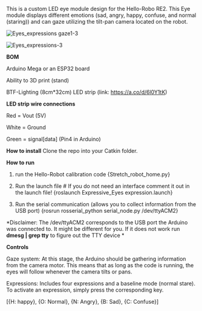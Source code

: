 This is a custom LED eye module design for the Hello-Robo RE2. This Eye module displays different emotions (sad, angry, happy, confuse, and normal (staring)) and can gaze utilizing the tilt-pan camera located on the robot. 


![Eyes_expressions gaze1-3](https://github.com/user-attachments/assets/1a81e5c7-6dae-4575-aa92-3ec6ed713f14)


![Eyes_expressions-3](https://github.com/user-attachments/assets/40aa3db7-43b3-4b1e-9a08-403490bf8655)


**BOM** 

Arduino Mega or an ESP32 board

Ability to 3D print (stand)

BTF-Lighting (8cm*32cm) LED strip (link: https://a.co/d/6l0Y1tK)

**LED strip wire connections** 

Red = Vout (5V)

White = Ground 

Green = signal[data] (Pin4 in Arduino)

**How to install** 
Clone the repo into your Catkin folder.

**How to run**

1) run the Hello-Robot calibration code 
{Stretch_robot_home.py}

2) Run the launch file  # If you do not need an interface comment it out in the launch file!
{roslaunch Expressive_Eyes expression.launch}

3) Run the serial communication (allows you to collect information from the USB port)
{rosrun rosserial_python serial_node.py /dev/ttyACM2}

*Disclaimer: The /dev/ttyACM2 corresponds to the USB port the Arduino was connected to. It might be different for you. If it does not work run **dmesg | grep tty** to figure out the TTY device *

**Controls**

Gaze system: 
At this stage, the Arduino should be gathering information from the camera motor. This means that as long as the code is running, the eyes will follow whenever the camera tilts or pans.

Expressions: 
Includes four expressions and a baseline mode (normal stare). To activate an expression, simply press the corresponding key.

[{H: happy}, {O: Normal}, {N: Angry}, {B: Sad}, {C: Confuse}]
